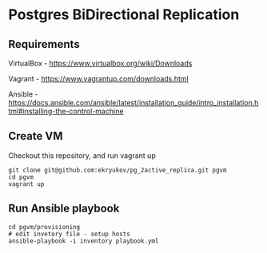 # Postgres BiDirectional Replication 

## Requirements

VirtualBox - https://www.virtualbox.org/wiki/Downloads

Vagrant - https://www.vagrantup.com/downloads.html

Ansible - https://docs.ansible.com/ansible/latest/installation_guide/intro_installation.html#installing-the-control-machine

## Create VM
Checkout this repository, and run vagrant up

```
git clone git@github.com:ekryukov/pg_2active_replica.git pgvm
cd pgvm
vagrant up
```

## Run Ansible playbook
```
cd pgvm/provisioning
# edit invetory file - setup hosts
ansible-playbook -i inventory playbook.yml
```
